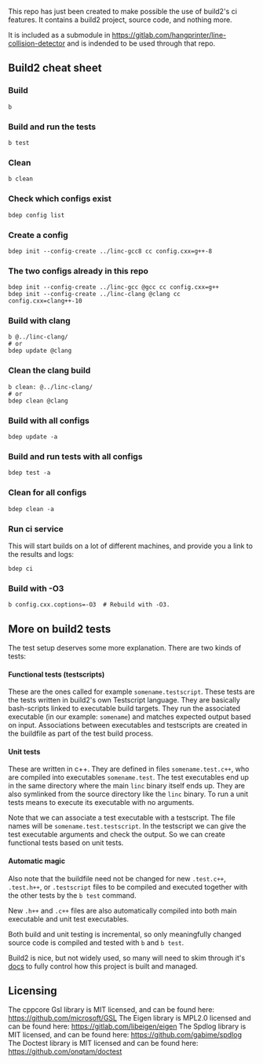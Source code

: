 This repo has just been created to make possible the use of build2's ci features.
It contains a build2 project, source code, and nothing more.

It is included as a submodule in https://gitlab.com/hangprinter/line-collision-detector
and is indended to be used through that repo.


## Build2 cheat sheet
### Build
```
b
```

### Build and run the tests
```
b test
```

### Clean
```
b clean
```

### Check which configs exist
```
bdep config list
```

### Create a config
```
bdep init --config-create ../linc-gcc8 cc config.cxx=g++-8

```

### The two configs already in this repo
```
bdep init --config-create ../linc-gcc @gcc cc config.cxx=g++
bdep init --config-create ../linc-clang @clang cc config.cxx=clang++-10
```

### Build with clang
```
b @../linc-clang/
# or
bdep update @clang
```

### Clean the clang build
```
b clean: @../linc-clang/
# or
bdep clean @clang
```

### Build with all configs
```
bdep update -a
```

### Build and run tests with all configs
```
bdep test -a
```

### Clean for all configs
```
bdep clean -a
```

### Run ci service
This will start builds on a lot of different machines,
and provide you a link to the results and logs:
```
bdep ci
```

### Build with -O3
```
b config.cxx.coptions=-O3  # Rebuild with -O3.
```

## More on build2 tests
The test setup deserves some more explanation.
There are two kinds of tests:

#### Functional tests (testscripts)
These are the ones called for example `somename.testscript`.
These tests are the tests written in build2's own Testscript language.
They are basically bash-scripts linked to executable build targets.
They run the associated executable (in our example: `somename`) and matches expected output based on input.
Associations between executables and testscripts are created in the buildfile as part of the test build process.

#### Unit tests
These are written in c++.
They are defined in files `somename.test.c++`, who are compiled into executables `somename.test`.
The test executables end up in the same directory where the main `linc` binary itself ends up.
They are also symlinked from the source directory like the `linc` binary.
To run a unit tests means to execute its executable with no arguments.

Note that we can associate a test executable with a testscript.
The file names will be `somename.test.testscript`.
In the testscript we can give the test executable arguments and check the output.
So we can create functional tests based on unit tests.

#### Automatic magic
Also note that the buildfile need not be changed for new `.test.c++`, `.test.h++`, or `.testscript`
files to be compiled and executed together with the other tests by the `b test` command.

New `.h++` and `.c++` files are also automatically compiled into both main executable and unit test executables.

Both build and unit testing is incremental, so only meaningfully changed source code is compiled and tested
with `b` and `b test`.

Build2 is nice, but not widely used, so many will need to skim through it's [docs](https://build2.org/build2/doc/build2-build-system-manual.xhtml)
to fully control how this project is built and managed.

## Licensing
The cppcore Gsl library is MIT licensed, and can be found here: https://github.com/microsoft/GSL
The Eigen library is MPL2.0 licensed and can be found here: https://gitlab.com/libeigen/eigen
The Spdlog library is MIT licensed, and can be found here: https://github.com/gabime/spdlog
The Doctest library is MIT licensed and can be found here: https://github.com/onqtam/doctest

